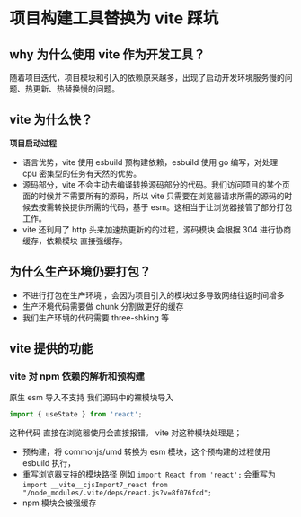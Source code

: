 # 项目构建工具替换为 vite 踩坑

## why 为什么使用 vite 作为开发工具？

随着项目迭代，项目模块和引入的依赖原来越多，出现了启动开发环境服务慢的问题、热更新、热替换慢的问题。

## vite 为什么快？

**项目启动过程**

- 语言优势，vite 使用 esbuild 预构建依赖，esbuild 使用 go 编写，对处理 cpu 密集型的任务有天然的优势。
- 源码部分，vite 不会主动去编译转换源码部分的代码。我们访问项目的某个页面的时候并不需要所有的源码，所以 vite 只需要在浏览器请求所需的源码的时候去按需转换提供所需的代码，基于 esm。这相当于让浏览器接管了部分打包工作。
- vite 还利用了 http 头来加速热更新的的过程，源码模块 会根据 304 进行协商缓存，依赖模块 直接强缓存。

## 为什么生产环境仍要打包？

- 不进行打包在生产环境 ，会因为项目引入的模块过多导致网络往返时间增多
- 生产环境代码需要做 chunk 分割做更好的缓存
- 我们生产环境的代码需要 three-shking 等

## vite 提供的功能

### vite 对 npm 依赖的解析和预构建

原生 esm 导入不支持 我们源码中的裸模块导入

```ts
import { useState } from 'react';
```

这种代码 直接在浏览器使用会直接报错。
vite 对这种模块处理是；

- 预构建，将 commonjs/umd 转换为 esm 模块，这个预构建的过程使用 esbuild 执行，
- 重写浏览器支持的模块路径 例如 `import React from 'react';` 会重写为 `import __vite__cjsImport7_react from "/node_modules/.vite/deps/react.js?v=8f076fcd";`
- npm 模块会被强缓存
